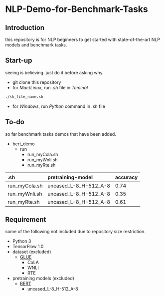 # NLP-Demo-for-Benchmark-Tasks

## Introduction

this repository is for NLP beginners to get started with state-of-the-art NLP models and benchmark tasks.

## Start-up

 seeing is believing. just do it before asking why.
 - git clone this repository
 - for *Mac*/*Linux*, run *.sh* file in *Teminal*
```bash
./sh_file_name.sh
```
 - for *Windows*, run *Python* command in *.sh* file

## To-do

so far benchmark tasks demos that have been added.
 - bert_demo
   - run
     - run_myCola.sh
     - run_myWnli.sh
     - run_myRte.sh

| .sh | pretraining-model | accuracy |
| :-- | :---------------- | :------- |
| run_myCola.sh | uncased_L-8_H-512_A-8 | 0.74 |
| run_myWnli.sh | uncased_L-8_H-512_A-8 | 0.35 |
| run_myRte.sh | uncased_L-8_H-512_A-8 | 0.61 |

## Requirement

some of the following not included due to repository size restriction.
 - Python 3
 - TensorFlow 1.0
 - dataset (excluded)
   - [GLUE](https://gluebenchmark.com/tasks)
      - CoLA
      - WNLI
      - RTE
 - pretraining models (excluded)
   - [BERT](https://github.com/google-research/bert)
      - uncased_L-8_H-512_A-8

